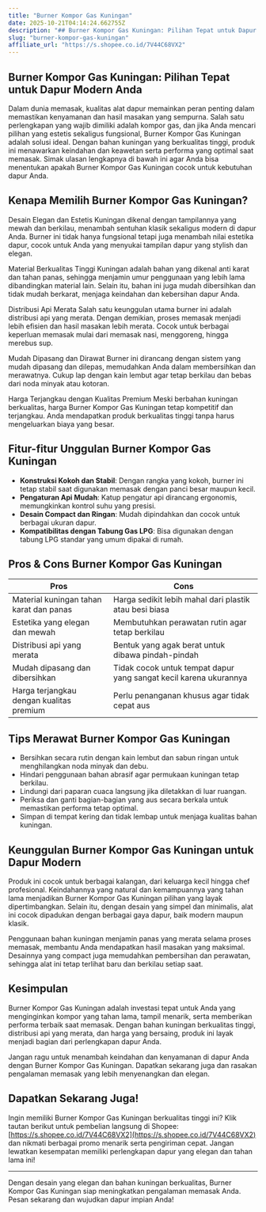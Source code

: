 ```yaml
---
title: "Burner Kompor Gas Kuningan"
date: 2025-10-21T04:14:24.662755Z
description: "## Burner Kompor Gas Kuningan: Pilihan Tepat untuk Dapur Modern Anda..."
slug: "burner-kompor-gas-kuningan"
affiliate_url: "https://s.shopee.co.id/7V44C68VX2"
---
```

## Burner Kompor Gas Kuningan: Pilihan Tepat untuk Dapur Modern Anda

Dalam dunia memasak, kualitas alat dapur memainkan peran penting dalam memastikan kenyamanan dan hasil masakan yang sempurna. Salah satu perlengkapan yang wajib dimiliki adalah kompor gas, dan jika Anda mencari pilihan yang estetis sekaligus fungsional, Burner Kompor Gas Kuningan adalah solusi ideal. Dengan bahan kuningan yang berkualitas tinggi, produk ini menawarkan keindahan dan keawetan serta performa yang optimal saat memasak. Simak ulasan lengkapnya di bawah ini agar Anda bisa menentukan apakah Burner Kompor Gas Kuningan cocok untuk kebutuhan dapur Anda.

## Kenapa Memilih Burner Kompor Gas Kuningan?

Desain Elegan dan Estetis
Kuningan dikenal dengan tampilannya yang mewah dan berkilau, menambah sentuhan klasik sekaligus modern di dapur Anda. Burner ini tidak hanya fungsional tetapi juga menambah nilai estetika dapur, cocok untuk Anda yang menyukai tampilan dapur yang stylish dan elegan.

Material Berkualitas Tinggi
Kuningan adalah bahan yang dikenal anti karat dan tahan panas, sehingga menjamin umur penggunaan yang lebih lama dibandingkan material lain. Selain itu, bahan ini juga mudah dibersihkan dan tidak mudah berkarat, menjaga keindahan dan kebersihan dapur Anda.

Distribusi Api Merata
Salah satu keunggulan utama burner ini adalah distribusi api yang merata. Dengan demikian, proses memasak menjadi lebih efisien dan hasil masakan lebih merata. Cocok untuk berbagai keperluan memasak mulai dari memasak nasi, menggoreng, hingga merebus sup.

Mudah Dipasang dan Dirawat
 Burner ini dirancang dengan sistem yang mudah dipasang dan dilepas, memudahkan Anda dalam membersihkan dan merawatnya. Cukup lap dengan kain lembut agar tetap berkilau dan bebas dari noda minyak atau kotoran.

Harga Terjangkau dengan Kualitas Premium
Meski berbahan kuningan berkualitas, harga Burner Kompor Gas Kuningan tetap kompetitif dan terjangkau. Anda mendapatkan produk berkualitas tinggi tanpa harus mengeluarkan biaya yang besar.

## Fitur-fitur Unggulan Burner Kompor Gas Kuningan

- **Konstruksi Kokoh dan Stabil**: Dengan rangka yang kokoh, burner ini tetap stabil saat digunakan memasak dengan panci besar maupun kecil.
- **Pengaturan Api Mudah**: Katup pengatur api dirancang ergonomis, memungkinkan kontrol suhu yang presisi.
- **Desain Compact dan Ringan**: Mudah dipindahkan dan cocok untuk berbagai ukuran dapur.
- **Kompatibilitas dengan Tabung Gas LPG**: Bisa digunakan dengan tabung LPG standar yang umum dipakai di rumah.

## Pros & Cons Burner Kompor Gas Kuningan

| **Pros**                                         | **Cons**                               |
|--------------------------------------------------|----------------------------------------|
| Material kuningan tahan karat dan panas          | Harga sedikit lebih mahal dari plastik atau besi biasa |
| Estetika yang elegan dan mewah                   | Membutuhkan perawatan rutin agar tetap berkilau |
| Distribusi api yang merata                      | Bentuk yang agak berat untuk dibawa pindah-pindah |
| Mudah dipasang dan dibersihkan                 | Tidak cocok untuk tempat dapur yang sangat kecil karena ukurannya |
| Harga terjangkau dengan kualitas premium        | Perlu penanganan khusus agar tidak cepat aus |

## Tips Merawat Burner Kompor Gas Kuningan

- Bersihkan secara rutin dengan kain lembut dan sabun ringan untuk menghilangkan noda minyak dan debu.
- Hindari penggunaan bahan abrasif agar permukaan kuningan tetap berkilau.
- Lindungi dari paparan cuaca langsung jika diletakkan di luar ruangan.
- Periksa dan ganti bagian-bagian yang aus secara berkala untuk memastikan performa tetap optimal.
- Simpan di tempat kering dan tidak lembap untuk menjaga kualitas bahan kuningan.

## Keunggulan Burner Kompor Gas Kuningan untuk Dapur Modern

Produk ini cocok untuk berbagai kalangan, dari keluarga kecil hingga chef profesional. Keindahannya yang natural dan kemampuannya yang tahan lama menjadikan Burner Kompor Gas Kuningan pilihan yang layak dipertimbangkan. Selain itu, dengan desain yang simpel dan minimalis, alat ini cocok dipadukan dengan berbagai gaya dapur, baik modern maupun klasik.

Penggunaan bahan kuningan menjamin panas yang merata selama proses memasak, membantu Anda mendapatkan hasil masakan yang maksimal. Desainnya yang compact juga memudahkan pembersihan dan perawatan, sehingga alat ini tetap terlihat baru dan berkilau setiap saat.

## Kesimpulan

Burner Kompor Gas Kuningan adalah investasi tepat untuk Anda yang menginginkan kompor yang tahan lama, tampil menarik, serta memberikan performa terbaik saat memasak. Dengan bahan kuningan berkualitas tinggi, distribusi api yang merata, dan harga yang bersaing, produk ini layak menjadi bagian dari perlengkapan dapur Anda.

Jangan ragu untuk menambah keindahan dan kenyamanan di dapur Anda dengan Burner Kompor Gas Kuningan. Dapatkan sekarang juga dan rasakan pengalaman memasak yang lebih menyenangkan dan elegan.

## Dapatkan Sekarang Juga!

Ingin memiliki Burner Kompor Gas Kuningan berkualitas tinggi ini? Klik tautan berikut untuk pembelian langsung di Shopee: [https://s.shopee.co.id/7V44C68VX2](https://s.shopee.co.id/7V44C68VX2) dan nikmati berbagai promo menarik serta pengiriman cepat. Jangan lewatkan kesempatan memiliki perlengkapan dapur yang elegan dan tahan lama ini!

---

Dengan desain yang elegan dan bahan kuningan berkualitas, Burner Kompor Gas Kuningan siap meningkatkan pengalaman memasak Anda. Pesan sekarang dan wujudkan dapur impian Anda!